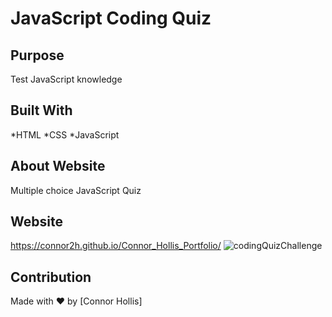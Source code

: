 # JavaScript Coding Quiz

## Purpose
Test JavaScript knowledge

## Built With
*HTML
*CSS
*JavaScript

## About Website
Multiple choice JavaScript Quiz


## Website
https://connor2h.github.io/Connor_Hollis_Portfolio/
![codingQuizChallenge](https://user-images.githubusercontent.com/90579571/141705194-24bf9392-0099-46b5-a230-14fe0244bb4c.JPG)

## Contribution
Made with ❤️ by [Connor Hollis]
